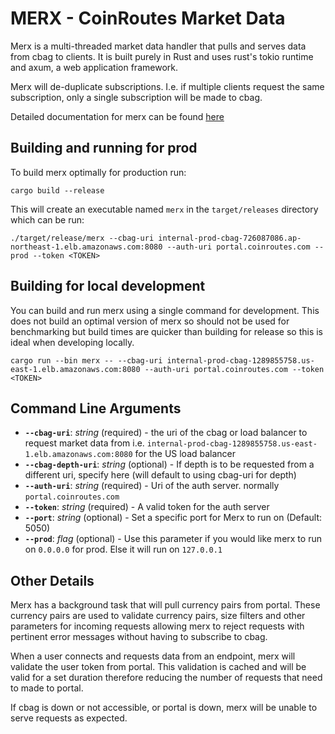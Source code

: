 # MERX - CoinRoutes Market Data
   
Merx is a multi-threaded market data handler that pulls and serves data from cbag to clients. It is built purely in Rust and uses rust's tokio runtime and axum, a web application framework.

Merx will de-duplicate subscriptions. I.e. if multiple clients request the same subscription, only a single subscription will be made to cbag.

Detailed documentation for merx can be found [here](https://dhuita5s1xx86.cloudfront.net/apis/merx/merx.html)


## Building and running for prod

To build merx optimally for production run:
```
cargo build --release
```

This will create an executable named `merx` in the `target/releases` directory which can be run:
```
./target/release/merx --cbag-uri internal-prod-cbag-726087086.ap-northeast-1.elb.amazonaws.com:8080 --auth-uri portal.coinroutes.com --prod --token <TOKEN>
```

## Building for local development
You can build and run merx using a single command for development. This does not build an optimal version of merx so should not be used for benchmarking but build times are quicker than building for release so this is ideal when developing locally.

```
cargo run --bin merx -- --cbag-uri internal-prod-cbag-1289855758.us-east-1.elb.amazonaws.com:8080 --auth-uri portal.coinroutes.com --token <TOKEN>
```


## Command Line Arguments

- **`--cbag-uri`**: *string* (required) - the uri of the cbag or load balancer to request market data from i.e. `internal-prod-cbag-1289855758.us-east-1.elb.amazonaws.com:8080` for the US load balancer
- **`--cbag-depth-uri`**: *string* (optional) - If depth is to be requested from a different uri, specify here  (will default to using cbag-uri for depth)
- **`--auth-uri`**: *string* (required) - Uri of the auth server. normally `portal.coinroutes.com`
- **`--token`**: *string* (required) - A valid token for the auth server
- **`--port`**: *string* (optional) - Set a specific port for Merx to run on (Default: 5050)
- **`--prod`**: *flag* (optional) - Use this parameter if you would like merx to run on `0.0.0.0` for prod. Else it will run on `127.0.0.1`


## Other Details

Merx has a background task that will pull currency pairs from portal. These currency pairs are used to validate currency pairs, size filters and other parameters for incoming requests allowing merx to reject requests with pertinent error messages without having to subscribe to cbag.

When a user connects and requests data from an endpoint, merx will validate the user token from portal. This validation is cached and will be valid for a set duration therefore reducing the number of requests that need to made to portal.

If cbag is down or not accessible, or portal is down, merx will be unable to serve requests as expected.
